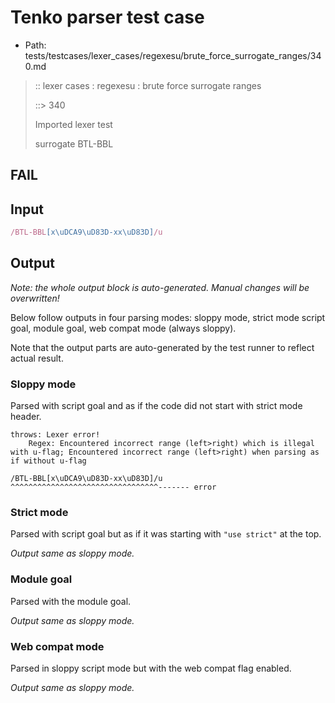 # Tenko parser test case

- Path: tests/testcases/lexer_cases/regexesu/brute_force_surrogate_ranges/340.md

> :: lexer cases : regexesu : brute force surrogate ranges
>
> ::> 340
>
> Imported lexer test
>
> surrogate BTL-BBL

## FAIL

## Input

`````js
/BTL-BBL[x\uDCA9\uD83D-xx\uD83D]/u
`````

## Output

_Note: the whole output block is auto-generated. Manual changes will be overwritten!_

Below follow outputs in four parsing modes: sloppy mode, strict mode script goal, module goal, web compat mode (always sloppy).

Note that the output parts are auto-generated by the test runner to reflect actual result.

### Sloppy mode

Parsed with script goal and as if the code did not start with strict mode header.

`````
throws: Lexer error!
    Regex: Encountered incorrect range (left>right) which is illegal with u-flag; Encountered incorrect range (left>right) when parsing as if without u-flag

/BTL-BBL[x\uDCA9\uD83D-xx\uD83D]/u
^^^^^^^^^^^^^^^^^^^^^^^^^^^^^^^^^------- error
`````

### Strict mode

Parsed with script goal but as if it was starting with `"use strict"` at the top.

_Output same as sloppy mode._

### Module goal

Parsed with the module goal.

_Output same as sloppy mode._

### Web compat mode

Parsed in sloppy script mode but with the web compat flag enabled.

_Output same as sloppy mode._

